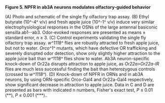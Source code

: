 **Figure 5. NPFR in ab3A neurons modulates olfactory-guided behavior**

(A) Photo and schematic of the single fly olfactory trap assay.
(B) Ethyl butyrate (10^-4^ v/v) and fresh apple juice (10^-1^ v/v) induce very similar electrophysiological responses in the OSNs of the large antennal basiconic sensilla ab1--ab3.
Odor-evoked responses are presented as means ± standard error, n ≥ 3.
(C) Control experiments validating the single fly olfactory trap assay.
_w^1118^_ flies are robustly attracted to fresh apple juice, but not to water.
_Orco^1^_ mutants, which have defective OR trafficking and severely disrupted odor detection, show only slightly higher attraction to the apple juice bait than _w^1118^_ flies show to water.
Ab3A neuron-specific knock-down of Or22a disrupts attraction to apple juice, as _Or22a>Or22a-IR_ flies are much less successful finding the bait than heterozygous controls (crossed to _w^1118^_).
(D) Knock-down of NPFR in ORNs and in ab3A neurons, by using ORN-specific Orco-Gal4 and Or22a-Gal4 respectively, show significant decrease in attraction to apple juice.
Data in C and D are presented as bars with indicated n numbers, Fisher's exact test, _P_ ≤ 0.01 (\*\*), _P_ ≤ 0.001 (\*\*\*)..
